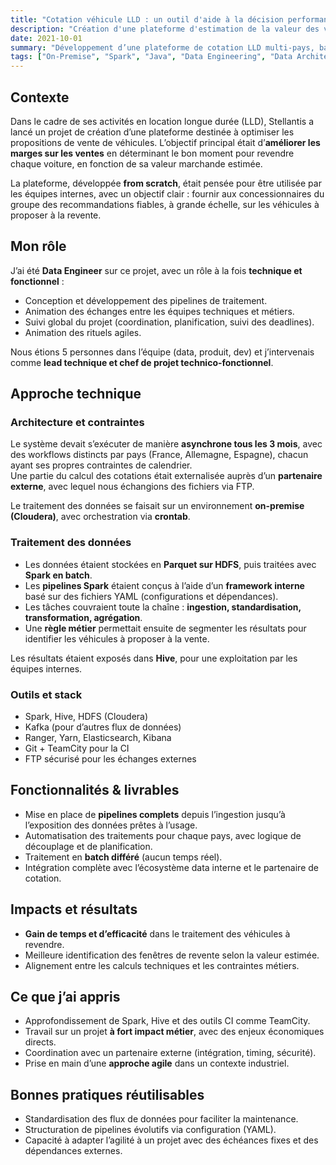 ```yaml
---
title: "Cotation véhicule LLD : un outil d'aide à la décision performant"
description: "Création d'une plateforme d'estimation de la valeur des véhicules en LLD, utilisée pour la vente et les campagnes marketing."
date: 2021-10-01
summary: "Développement d’une plateforme de cotation LLD multi-pays, basée sur Spark, pour optimiser la revente de véhicules et améliorer les marges commerciales de Stellantis."
tags: ["On-Premise", "Spark", "Java", "Data Engineering", "Data Architecture"]
---
```

## Contexte

Dans le cadre de ses activités en location longue durée (LLD), Stellantis a lancé un projet de création d’une plateforme destinée à optimiser les propositions de vente de véhicules. L’objectif principal était d’**améliorer les marges sur les ventes** en déterminant le bon moment pour revendre chaque voiture, en fonction de sa valeur marchande estimée.

La plateforme, développée **from scratch**, était pensée pour être utilisée par les équipes internes, avec un objectif clair : fournir aux concessionnaires du groupe des recommandations fiables, à grande échelle, sur les véhicules à proposer à la revente.

## Mon rôle

J’ai été **Data Engineer** sur ce projet, avec un rôle à la fois **technique et fonctionnel** :

- Conception et développement des pipelines de traitement.
- Animation des échanges entre les équipes techniques et métiers.
- Suivi global du projet (coordination, planification, suivi des deadlines).
- Animation des rituels agiles.

Nous étions 5 personnes dans l’équipe (data, produit, dev) et j’intervenais comme **lead technique et chef de projet technico-fonctionnel**.

## Approche technique

### Architecture et contraintes

Le système devait s’exécuter de manière **asynchrone tous les 3 mois**, avec des workflows distincts par pays (France, Allemagne, Espagne), chacun ayant ses propres contraintes de calendrier.  
Une partie du calcul des cotations était externalisée auprès d’un **partenaire externe**, avec lequel nous échangions des fichiers via FTP.

Le traitement des données se faisait sur un environnement **on-premise (Cloudera)**, avec orchestration via **crontab**.

### Traitement des données

- Les données étaient stockées en **Parquet sur HDFS**, puis traitées avec **Spark en batch**.
- Les **pipelines Spark** étaient conçus à l’aide d’un **framework interne** basé sur des fichiers YAML (configurations et dépendances).
- Les tâches couvraient toute la chaîne : **ingestion, standardisation, transformation, agrégation**.
- Une **règle métier** permettait ensuite de segmenter les résultats pour identifier les véhicules à proposer à la vente.

Les résultats étaient exposés dans **Hive**, pour une exploitation par les équipes internes.

### Outils et stack

- Spark, Hive, HDFS (Cloudera)
- Kafka (pour d’autres flux de données)
- Ranger, Yarn, Elasticsearch, Kibana
- Git + TeamCity pour la CI
- FTP sécurisé pour les échanges externes

## Fonctionnalités & livrables

- Mise en place de **pipelines complets** depuis l’ingestion jusqu’à l’exposition des données prêtes à l’usage.
- Automatisation des traitements pour chaque pays, avec logique de découplage et de planification.
- Traitement en **batch différé** (aucun temps réel).
- Intégration complète avec l’écosystème data interne et le partenaire de cotation.

## Impacts et résultats

- **Gain de temps et d’efficacité** dans le traitement des véhicules à revendre.
- Meilleure identification des fenêtres de revente selon la valeur estimée.
- Alignement entre les calculs techniques et les contraintes métiers.

## Ce que j’ai appris

- Approfondissement de Spark, Hive et des outils CI comme TeamCity.
- Travail sur un projet **à fort impact métier**, avec des enjeux économiques directs.
- Coordination avec un partenaire externe (intégration, timing, sécurité).
- Prise en main d’une **approche agile** dans un contexte industriel.

## Bonnes pratiques réutilisables

- Standardisation des flux de données pour faciliter la maintenance.
- Structuration de pipelines évolutifs via configuration (YAML).
- Capacité à adapter l’agilité à un projet avec des échéances fixes et des dépendances externes.